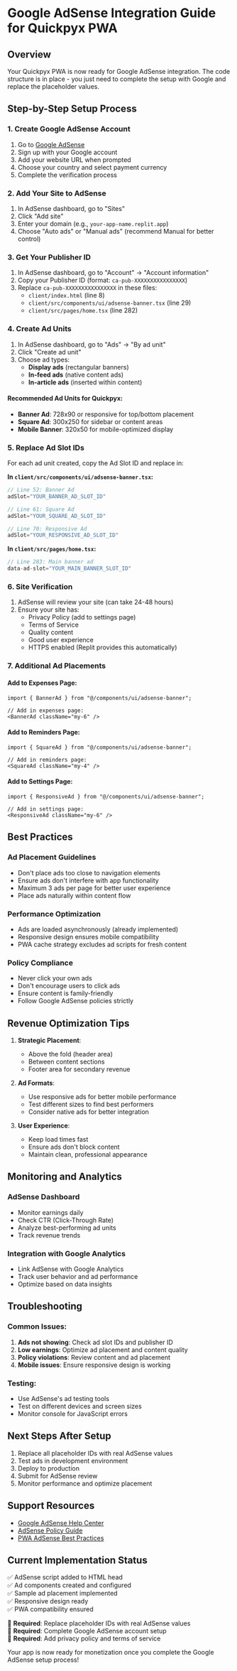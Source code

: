 # Google AdSense Integration Guide for Quickpyx PWA

## Overview
Your Quickpyx PWA is now ready for Google AdSense integration. The code structure is in place - you just need to complete the setup with Google and replace the placeholder values.

## Step-by-Step Setup Process

### 1. Create Google AdSense Account
1. Go to [Google AdSense](https://www.google.com/adsense/)
2. Sign up with your Google account
3. Add your website URL when prompted
4. Choose your country and select payment currency
5. Complete the verification process

### 2. Add Your Site to AdSense
1. In AdSense dashboard, go to "Sites"
2. Click "Add site" 
3. Enter your domain (e.g., `your-app-name.replit.app`)
4. Choose "Auto ads" or "Manual ads" (recommend Manual for better control)

### 3. Get Your Publisher ID
1. In AdSense dashboard, go to "Account" → "Account information"
2. Copy your Publisher ID (format: `ca-pub-XXXXXXXXXXXXXXXX`)
3. Replace `ca-pub-XXXXXXXXXXXXXXXX` in these files:
   - `client/index.html` (line 8)
   - `client/src/components/ui/adsense-banner.tsx` (line 29)
   - `client/src/pages/home.tsx` (line 282)

### 4. Create Ad Units
1. In AdSense dashboard, go to "Ads" → "By ad unit"
2. Click "Create ad unit"
3. Choose ad types:
   - **Display ads** (rectangular banners)
   - **In-feed ads** (native content ads)
   - **In-article ads** (inserted within content)

#### Recommended Ad Units for Quickpyx:
- **Banner Ad**: 728x90 or responsive for top/bottom placement
- **Square Ad**: 300x250 for sidebar or content areas
- **Mobile Banner**: 320x50 for mobile-optimized display

### 5. Replace Ad Slot IDs
For each ad unit created, copy the Ad Slot ID and replace in:

**In `client/src/components/ui/adsense-banner.tsx`:**
```typescript
// Line 52: Banner Ad
adSlot="YOUR_BANNER_AD_SLOT_ID"

// Line 61: Square Ad  
adSlot="YOUR_SQUARE_AD_SLOT_ID"

// Line 70: Responsive Ad
adSlot="YOUR_RESPONSIVE_AD_SLOT_ID"
```

**In `client/src/pages/home.tsx`:**
```typescript
// Line 283: Main banner ad
data-ad-slot="YOUR_MAIN_BANNER_SLOT_ID"
```

### 6. Site Verification
1. AdSense will review your site (can take 24-48 hours)
2. Ensure your site has:
   - Privacy Policy (add to settings page)
   - Terms of Service
   - Quality content
   - Good user experience
   - HTTPS enabled (Replit provides this automatically)

### 7. Additional Ad Placements

#### Add to Expenses Page:
```tsx
import { BannerAd } from "@/components/ui/adsense-banner";

// Add in expenses page:
<BannerAd className="my-6" />
```

#### Add to Reminders Page:
```tsx
import { SquareAd } from "@/components/ui/adsense-banner";

// Add in reminders page:
<SquareAd className="my-4" />
```

#### Add to Settings Page:
```tsx
import { ResponsiveAd } from "@/components/ui/adsense-banner";

// Add in settings page:
<ResponsiveAd className="my-6" />
```

## Best Practices

### Ad Placement Guidelines
- Don't place ads too close to navigation elements
- Ensure ads don't interfere with app functionality
- Maximum 3 ads per page for better user experience
- Place ads naturally within content flow

### Performance Optimization
- Ads are loaded asynchronously (already implemented)
- Responsive design ensures mobile compatibility
- PWA cache strategy excludes ad scripts for fresh content

### Policy Compliance
- Never click your own ads
- Don't encourage users to click ads
- Ensure content is family-friendly
- Follow Google AdSense policies strictly

## Revenue Optimization Tips

1. **Strategic Placement**:
   - Above the fold (header area)
   - Between content sections
   - Footer area for secondary revenue

2. **Ad Formats**:
   - Use responsive ads for better mobile performance
   - Test different sizes to find best performers
   - Consider native ads for better integration

3. **User Experience**:
   - Keep load times fast
   - Ensure ads don't block content
   - Maintain clean, professional appearance

## Monitoring and Analytics

### AdSense Dashboard
- Monitor earnings daily
- Check CTR (Click-Through Rate)
- Analyze best-performing ad units
- Track revenue trends

### Integration with Google Analytics
- Link AdSense with Google Analytics
- Track user behavior and ad performance
- Optimize based on data insights

## Troubleshooting

### Common Issues:
1. **Ads not showing**: Check ad slot IDs and publisher ID
2. **Low earnings**: Optimize ad placement and content quality
3. **Policy violations**: Review content and ad placement
4. **Mobile issues**: Ensure responsive design is working

### Testing:
- Use AdSense's ad testing tools
- Test on different devices and screen sizes
- Monitor console for JavaScript errors

## Next Steps After Setup

1. Replace all placeholder IDs with real AdSense values
2. Test ads in development environment
3. Deploy to production
4. Submit for AdSense review
5. Monitor performance and optimize placement

## Support Resources

- [Google AdSense Help Center](https://support.google.com/adsense/)
- [AdSense Policy Guide](https://support.google.com/adsense/answer/48182)
- [PWA AdSense Best Practices](https://developers.google.com/web/ilt/pwa/integrating-analytics)

## Current Implementation Status

✅ AdSense script added to HTML head  
✅ Ad components created and configured  
✅ Sample ad placement implemented  
✅ Responsive design ready  
✅ PWA compatibility ensured  

🔄 **Required**: Replace placeholder IDs with real AdSense values  
🔄 **Required**: Complete Google AdSense account setup  
🔄 **Required**: Add privacy policy and terms of service  

Your app is now ready for monetization once you complete the Google AdSense setup process!